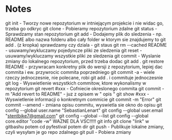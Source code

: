 # Notes
git init     - Tworzy nowe repozytorium w intniejącym projekcie i nie widac go, trzeba go odkryc
git clone    - Pobieramy repozytorium zdalne
git status   - Sprawdzamy stan repozytorium
git add      - Dodajemy plik do sledzenia - np. README albo nazwa folderu albo cały
                folder w ktorym sie znajdujemy to git add . (z kropka)
                sprawdzamy czy dziala - git staus
git rm --cached README - usuwamy/wykluczamy pojedyncze pliki ze sledzenia
git reset              - usuwamy/wykluczamy wszystkie pliki ze sledzenia
git commit             - Wyslanie zmiany do lokalnego repozytorium, przed trzeba dodac git add .
git restore README     - przywracam konkretny plik do wersji z repozytorium, lepiej dac commita i ew. przywrocic commita poprzedniego
git commit -a          - wiele rzeczy jednoczesnie, nie polecane, robi git add . i commituje jednoczesnie
git log                - Wyswietlenie wszystkich commitow, ktore 
                        wykonalismy w repozytorium
git revert #xxx         - Cofniecie okreslonego commita
git commit -m "Add revert to README" - juz z opisem w " opis "
git show #xxx          - Wyswietlenie informacji o konkretnym commicie
git commit -m "Error"
git commit --amend      - zmiana opisu commitu, wyswietla sie okno do opisu
git config --global user.name "SebastianLenart"
git config --global user.email "stentbike7@gmail.com"
git config --global --list
git config --global core.editor "code -w" WAZNE  DLA VSC!!!!!
git info 
git clone "link" w gitbashu potem cd pyfestival potem dir 
git push               - Publikuje lokalne zmiany, czyli wysyłam je go repo zdalnego
git pull               - Pobiera zmiany

















